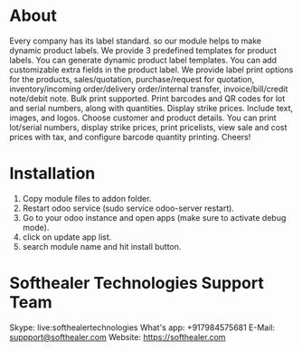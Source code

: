About
============
 Every company has its label standard. so our module helps to make dynamic product labels. We provide 3 predefined templates for product labels. You can generate dynamic product label templates. You can add customizable extra fields in the product label. We provide label print options for the products, sales/quotation, purchase/request for quotation, inventory/incoming order/delivery order/internal transfer, invoice/bill/credit note/debit note. Bulk print supported. Print barcodes and QR codes for lot and serial numbers, along with quantities. Display strike prices. Include text, images, and logos. Choose customer and product details. You can print lot/serial numbers, display strike prices, print pricelists, view sale and cost prices with tax, and configure barcode quantity printing. Cheers!

Installation
============
1) Copy module files to addon folder.
2) Restart odoo service (sudo service odoo-server restart).
3) Go to your odoo instance and open apps (make sure to activate debug mode).
4) click on update app list. 
5) search module name and hit install button.

Softhealer Technologies Support Team
=====================================
Skype: live:softhealertechnologies
What's app: +917984575681
E-Mail: suppport@softhealer.com
Website: https://softhealer.com
